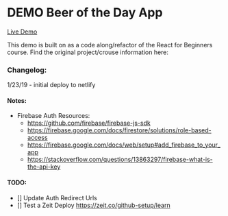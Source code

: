 # DEMO Beer of the Day App

[Live Demo](https://beer-of-the-day.netlify.com/)

This demo is built on as a code along/refactor of the React for Beginners course.
Find the original project/crouse information here: []()

### Changelog:
1/23/19 - initial deploy to netlify


#### Notes:
- Firebase Auth Resources:
    * https://github.com/firebase/firebase-js-sdk
    * https://firebase.google.com/docs/firestore/solutions/role-based-access
    * https://firebase.google.com/docs/web/setup#add_firebase_to_your_app
    * https://stackoverflow.com/questions/13863297/firebase-what-is-the-api-key

#### TODO:
- [] Update Auth Redirect Urls
- [] Test a Zeit Deploy https://zeit.co/github-setup/learn
